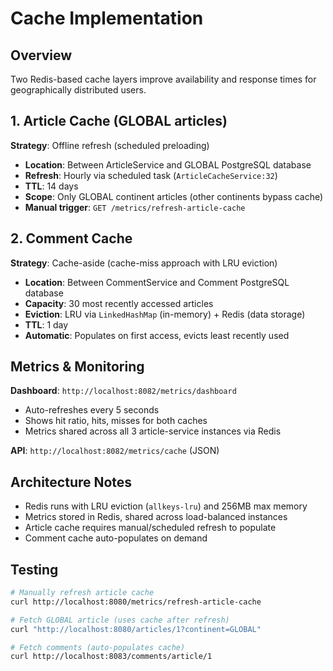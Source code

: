 # Cache Implementation

## Overview
Two Redis-based cache layers improve availability and response times for geographically distributed users.

## 1. Article Cache (GLOBAL articles)

**Strategy**: Offline refresh (scheduled preloading)

- **Location**: Between ArticleService and GLOBAL PostgreSQL database
- **Refresh**: Hourly via scheduled task (`ArticleCacheService:32`)
- **TTL**: 14 days
- **Scope**: Only GLOBAL continent articles (other continents bypass cache)
- **Manual trigger**: `GET /metrics/refresh-article-cache`

## 2. Comment Cache

**Strategy**: Cache-aside (cache-miss approach with LRU eviction)

- **Location**: Between CommentService and Comment PostgreSQL database
- **Capacity**: 30 most recently accessed articles
- **Eviction**: LRU via `LinkedHashMap` (in-memory) + Redis (data storage)
- **TTL**: 1 day
- **Automatic**: Populates on first access, evicts least recently used

## Metrics & Monitoring

**Dashboard**: `http://localhost:8082/metrics/dashboard`
- Auto-refreshes every 5 seconds
- Shows hit ratio, hits, misses for both caches
- Metrics shared across all 3 article-service instances via Redis

**API**: `http://localhost:8082/metrics/cache` (JSON)

## Architecture Notes

- Redis runs with LRU eviction (`allkeys-lru`) and 256MB max memory
- Metrics stored in Redis, shared across load-balanced instances
- Article cache requires manual/scheduled refresh to populate
- Comment cache auto-populates on demand

## Testing

```bash
# Manually refresh article cache
curl http://localhost:8080/metrics/refresh-article-cache

# Fetch GLOBAL article (uses cache after refresh)
curl "http://localhost:8080/articles/1?continent=GLOBAL"

# Fetch comments (auto-populates cache)
curl http://localhost:8083/comments/article/1
```
